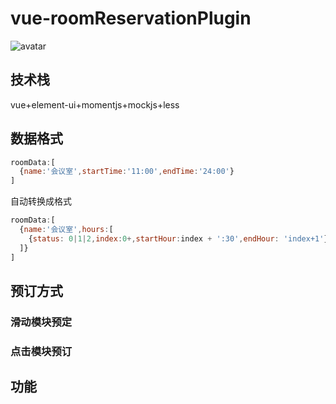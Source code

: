 # vue-roomReservationPlugin
![avatar](https://mirror198829.github.io/static/github/resRoom.png)
## 技术栈
vue+element-ui+momentjs+mockjs+less
## 数据格式
``` javascript
roomData:[
  {name:'会议室',startTime:'11:00',endTime:'24:00'}
]
```
自动转换成格式
``` javascript
roomData:[
  {name:'会议室',hours:[
    {status: 0|1|2,index:0+,startHour:index + ':30',endHour: 'index+1'}
  ]}
]
```
## 预订方式
### 滑动模块预定
### 点击模块预订

## 功能

